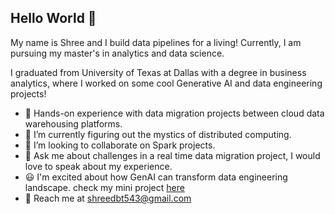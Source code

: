 ## Hello World 👋
My name is Shree and I build data pipelines for a living! Currently, I am pursuing my master's in analytics and data science.

I graduated from University of Texas at Dallas with a degree in business analytics, where I worked on some cool Generative AI and data engineering projects!


- 💼 Hands-on experience with data migration projects between cloud data warehousing platforms.
- 🔭 I’m currently figuring out the mystics of distributed computing.
- 👯 I’m looking to collaborate on Spark projects.
- 💬 Ask me about challenges in a real time data migration project, I would love to speak about my experience.
- 😃 I'm excited about how GenAI can transform data engineering landscape. check my mini project [here](https://github.com/sree2798/Talk-to-a-database-using-GenAI)
- 📧 Reach me at shreedbt543@gmail.com

